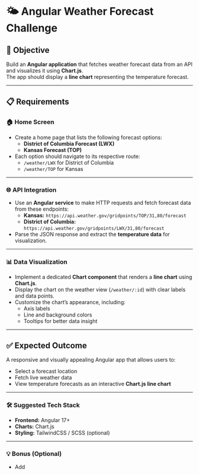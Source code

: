 # 🌤️ Angular Weather Forecast Challenge

## 🎯 Objective
Build an **Angular application** that fetches weather forecast data from an API and visualizes it using **Chart.js**.  
The app should display a **line chart** representing the temperature forecast.

---

## 📋 Requirements

### 🏠 Home Screen
- Create a home page that lists the following forecast options:
  - **District of Columbia Forecast (LWX)**
  - **Kansas Forecast (TOP)**
- Each option should navigate to its respective route:
  - `/weather/LWX` for District of Columbia  
  - `/weather/TOP` for Kansas

---

### 🌐 API Integration
- Use an **Angular service** to make HTTP requests and fetch forecast data from these endpoints:
  - **Kansas:** `https://api.weather.gov/gridpoints/TOP/31,80/forecast`
  - **District of Columbia:** `https://api.weather.gov/gridpoints/LWX/31,80/forecast`
- Parse the JSON response and extract the **temperature data** for visualization.

---

### 📊 Data Visualization
- Implement a dedicated **Chart component** that renders a **line chart** using **Chart.js**.
- Display the chart on the weather view (`/weather/:id`) with clear labels and data points.
- Customize the chart’s appearance, including:
  - Axis labels  
  - Line and background colors  
  - Tooltips for better data insight  

---

## ✅ Expected Outcome
A responsive and visually appealing Angular app that allows users to:
- Select a forecast location  
- Fetch live weather data  
- View temperature forecasts as an interactive **Chart.js line chart**

---

### 🛠️ Suggested Tech Stack
- **Frontend:** Angular 17+
- **Charts:** Chart.js
- **Styling:** TailwindCSS / SCSS (optional)

---

### 💡 Bonus (Optional)
- Add
